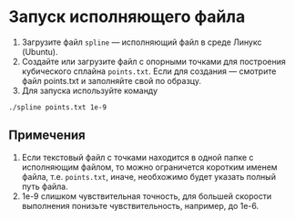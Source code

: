# Запуск исполняющего файла
1. Загрузите файл `spline` — исполняющий файл в среде Линукс (Ubuntu).
2. Создайте или загрузите файл с опорными точками для построения кубического сплайна `points.txt`. Если для создания — смотрите файл points.txt и заполняйте свой по образцу.
3. Для запуска используйте команду
```
./spline points.txt 1e-9
```
## Примечения
1. Если текстовый файл с точками находится в одной папке с исполняющим файлом, то можно ограничется коротким именем файла, т.е. `points.txt`, иначе, необхожимо будет указать полный путь файла.
2. 1e-9 слишком чувствительная точность, для большей скорости выполнения понизьте чувствительность, например, до 1e-6.
